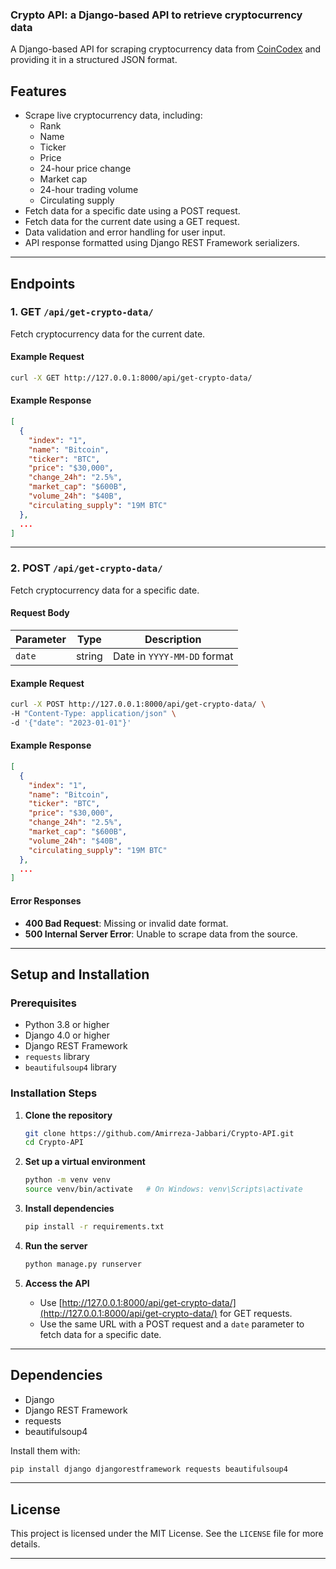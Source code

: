 ﻿### **Crypto API: a Django-based API to retrieve cryptocurrency data**


A Django-based API for scraping cryptocurrency data from [CoinCodex](https://coincodex.com) and providing it in a structured JSON format.

## Features

- Scrape live cryptocurrency data, including:
  - Rank
  - Name
  - Ticker
  - Price
  - 24-hour price change
  - Market cap
  - 24-hour trading volume
  - Circulating supply
- Fetch data for a specific date using a POST request.
- Fetch data for the current date using a GET request.
- Data validation and error handling for user input.
- API response formatted using Django REST Framework serializers.

---

## Endpoints

### 1. **GET `/api/get-crypto-data/`**
Fetch cryptocurrency data for the current date.

#### Example Request
```bash
curl -X GET http://127.0.0.1:8000/api/get-crypto-data/
```

#### Example Response
```json
[
  {
    "index": "1",
    "name": "Bitcoin",
    "ticker": "BTC",
    "price": "$30,000",
    "change_24h": "2.5%",
    "market_cap": "$600B",
    "volume_24h": "$40B",
    "circulating_supply": "19M BTC"
  },
  ...
]
```

---

### 2. **POST `/api/get-crypto-data/`**
Fetch cryptocurrency data for a specific date.

#### Request Body
| Parameter | Type   | Description                 |
|-----------|--------|-----------------------------|
| `date`    | string | Date in `YYYY-MM-DD` format |

#### Example Request
```bash
curl -X POST http://127.0.0.1:8000/api/get-crypto-data/ \
-H "Content-Type: application/json" \
-d '{"date": "2023-01-01"}'
```

#### Example Response
```json
[
  {
    "index": "1",
    "name": "Bitcoin",
    "ticker": "BTC",
    "price": "$30,000",
    "change_24h": "2.5%",
    "market_cap": "$600B",
    "volume_24h": "$40B",
    "circulating_supply": "19M BTC"
  },
  ...
]
```

#### Error Responses
- **400 Bad Request**: Missing or invalid date format.
- **500 Internal Server Error**: Unable to scrape data from the source.

---

## Setup and Installation

### Prerequisites
- Python 3.8 or higher
- Django 4.0 or higher
- Django REST Framework
- `requests` library
- `beautifulsoup4` library

### Installation Steps

1. **Clone the repository**
   ```bash
   git clone https://github.com/Amirreza-Jabbari/Crypto-API.git
   cd Crypto-API
   ```

2. **Set up a virtual environment**
   ```bash
   python -m venv venv
   source venv/bin/activate   # On Windows: venv\Scripts\activate
   ```

3. **Install dependencies**
   ```bash
   pip install -r requirements.txt
   ```

4. **Run the server**
   ```bash
   python manage.py runserver
   ```

5. **Access the API**
   - Use [http://127.0.0.1:8000/api/get-crypto-data/](http://127.0.0.1:8000/api/get-crypto-data/) for GET requests.
   - Use the same URL with a POST request and a `date` parameter to fetch data for a specific date.

---

## Dependencies

- Django
- Django REST Framework
- requests
- beautifulsoup4

Install them with:
```bash
pip install django djangorestframework requests beautifulsoup4
```

---

## License

This project is licensed under the MIT License. See the `LICENSE` file for more details.

---
